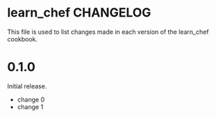 # learn_chef CHANGELOG

This file is used to list changes made in each version of the learn_chef cookbook.

# 0.1.0

Initial release.

- change 0
- change 1

